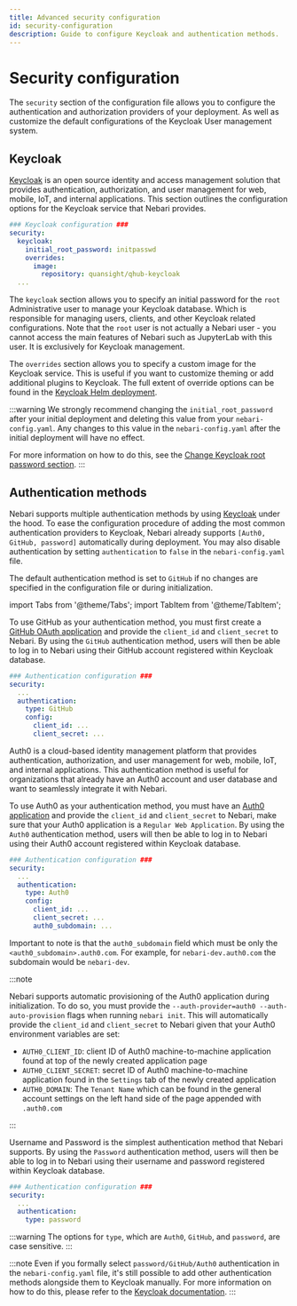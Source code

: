 ```yaml
---
title: Advanced security configuration
id: security-configuration
description: Guide to configure Keycloak and authentication methods.
---
```


# Security configuration

The `security` section of the configuration file allows you to configure the authentication and authorization providers of your deployment.
As well as customize the default configurations of the Keycloak User management system.

## Keycloak

[Keycloak](https://www.keycloak.org/) is an open source identity and access management solution that provides authentication, authorization, and user management for web, mobile, IoT, and internal applications.
This section outlines the configuration options for the Keycloak service that Nebari provides.

```yaml
### Keycloak configuration ###
security:
  keycloak:
    initial_root_password: initpasswd
    overrides:
      image:
        repository: quansight/qhub-keycloak
  ...
```

The `keycloak` section allows you to specify an initial password for the `root` Administrative user to manage your Keycloak database. Which is responsible for managing users, clients, and other Keycloak related configurations. Note that the `root` user is not actually a Nebari user - you cannot access the
main features of Nebari such as JupyterLab with this user. It is exclusively for Keycloak management.

The `overrides` section allows you to specify a custom image for the Keycloak service. This is useful if you want to customize theming or add additional plugins to Keycloak. The full extent of override options can be found in the [Keycloak Helm deployment](https://github.com/codecentric/helm-charts/tree/master/charts/keycloak).

:::warning
We strongly recommend changing the `initial_root_password` after your initial deployment and deleting this value from your `nebari-config.yaml`. Any changes to this value in the
`nebari-config.yaml` after the initial deployment will have no effect.

For more information on how to do this, see the [Change Keycloak root password section](../how-tos/configuring-keycloak#change-keycloak-root-password).
:::

## Authentication methods

Nebari supports multiple authentication methods by using [Keycloak](https://www.keycloak.org/) under the hood. To ease the configuration procedure of adding the most common authentication providers to Keycloak, Nebari already supports `[Auth0, GitHub, password]` automatically during deployment. You may also disable authentication by setting `authentication` to `false` in the `nebari-config.yaml` file.

The default authentication method is set to `GitHub` if no changes are specified in the configuration file or during initialization.

import Tabs from '@theme/Tabs';
import TabItem from '@theme/TabItem';

<Tabs>

<TabItem label="GitHub" value="github" default>

To use GitHub as your authentication method, you must first create a [GitHub OAuth application](https://docs.github.com/en/developers/apps/building-oauth-apps/creating-an-oauth-app) and provide the `client_id` and `client_secret` to Nebari. By using the `GitHub` authentication method, users will then be able to log in to Nebari using their GitHub account registered within Keycloak database.

```yaml
### Authentication configuration ###
security:
  ...
  authentication:
    type: GitHub
    config:
      client_id: ...
      client_secret: ...
```

</TabItem>

<TabItem label="Auth0" value="auth0">

Auth0 is a cloud-based identity management platform that provides authentication, authorization, and user management for web, mobile, IoT, and internal applications. This authentication method is useful for organizations that already have an Auth0 account and user database and want to seamlessly integrate it with Nebari.

To use Auth0 as your authentication method, you must have an [Auth0 application](https://auth0.com/docs/applications/set-up-an-application/register-single-page-app) and provide the `client_id` and `client_secret` to Nebari, make sure that your Auth0 application is a `Regular Web Application`. By using the `Auth0` authentication method, users will then be able to log in to Nebari using their Auth0 account registered within Keycloak database.

```yaml
### Authentication configuration ###
security:
  ...
  authentication:
    type: Auth0
    config:
      client_id: ...
      client_secret: ...
      auth0_subdomain: ...
```

Important to note is that the `auth0_subdomain` field which must be only the `<auth0_subdomain>.auth0.com`. For example, for `nebari-dev.auth0.com` the subdomain would be `nebari-dev`.

:::note

Nebari supports automatic provisioning of the Auth0 application during initialization. To do so, you must provide the `--auth-provider=auth0 --auth-auto-provision` flags when running `nebari init`. This will automatically provide the `client_id` and `client_secret` to Nebari given that your Auth0 environment variables are set:

- `AUTH0_CLIENT_ID`: client ID of Auth0 machine-to-machine application found at top of the newly created application page
- `AUTH0_CLIENT_SECRET`: secret ID of Auth0 machine-to-machine application found in the `Settings` tab of the newly created application
- `AUTH0_DOMAIN`: The `Tenant Name` which can be found in the general account settings on the left hand side of the page appended with `.auth0.com`

:::

</TabItem>

<TabItem label="password" value="password" default="true">

Username and Password is the simplest authentication method that Nebari supports. By using the `Password` authentication method, users will then be able to log in to Nebari using their username and password registered within Keycloak database.

```yaml
### Authentication configuration ###
security:
  ...
  authentication:
    type: password
```

</TabItem>

</Tabs>

:::warning
The options for `type`, which are `Auth0`, `GitHub`, and `password`, are case sensitive.
:::

:::note
Even if you formally select `password/GitHub/Auth0` authentication in the `nebari-config.yaml` file, it's still possible to add other authentication methods alongside them to Keycloak manually.
For more information on how to do this, please refer to the [Keycloak documentation](https://www.keycloak.org/docs/latest/server_admin/index.html#_identity_broker).
:::
